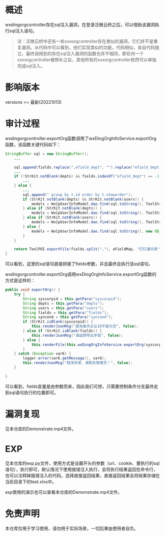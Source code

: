 # 概述

wxdingorgcontroller存在sql注入漏洞，在登录泛微云桥之后，可以借助该漏洞执行sql注入语句。

> 注：泛微云桥中还有一些xxxorgcontroller存在类似的漏洞，它们并不是重复漏洞。从代码中可以看到，他们实现类似的功能，代码相似，各自代码独立，最终调用到的存在sql注入漏洞的函数也并不相同，即任何一个xxxorgcontroller被修补之后，其他所有的xxxorgcontroller依然可以单独完成sql注入。

# 影响版本

versions <= 最新(20221013)

# 审计过程

wxdingorgcontroller.exportOrg函数调用了wxDingOrgInfoService.exportOrg函数，该函数关键代码如下：

```java
StringBuffer sql = new StringBuffer();
    ...

    sql.append(fields.replace(",efield_dept", "").replace("efield_dept,", "").replace("efield_dept", "").replace("efield_name", "u.name as efield_name").replace("efield_wxuserid", "u.wxuserid as efield_wxuserid").replace("efield_post", "u.post as efield_post").replace("efield_mobile", "u.mobile as efield_mobile").replace("efield_email", "u.email as efield_email").replace("efield_tel", "u.tel as efield_tel").replace("efield_jobnumber", "u.jobnumber as efield_jobnumber").replace("efield_status", "case when u.isattend = 1 then '已激活' else '未激活' end as efield_status").replace("efield_relatesys", "group_concat(c.sysname) as efield_relatesys").replace("efield_relateaccount", "group_concat(b.outsysuserid) as efield_relateaccount").replace("efield_lastsynerror", "u.lastsynerror as efield_lastsynerror"));
    ...
    if (!StrKit.notBlank(depts) && fields.indexOf("efield_dept") == -1) {
        ...
    } else {
        ...
        sql.append(" group by t.id order by t.showorder");
        if (StrKit.notBlank(depts) && StrKit.notBlank(users)) {
            models = WxCpUserInfoModel.dao.find(sql.toString(), ToolString.mergeAllSqlParams(new Object[]{syscorpid, ToolString.buildSqlInParams(depts.replaceAll("\\|", ",")), ToolString.buildSqlInParams(users.replaceAll("\\|", ","))}));
        } else if (StrKit.notBlank(depts)) {
            models = WxCpUserInfoModel.dao.find(sql.toString(), ToolString.mergeAllSqlParams(new Object[]{syscorpid, ToolString.buildSqlInParams(depts.replaceAll("\\|", ","))}));
        } else if (StrKit.notBlank(users)) {
            models = WxCpUserInfoModel.dao.find(sql.toString(), ToolString.mergeAllSqlParams(new Object[]{syscorpid, ToolString.buildSqlInParams(users.replaceAll("\\|", ","))}));
        } else {
            models = WxCpUserInfoModel.dao.find(sql.toString(), new Object[]{syscorpid});
        }
    }

    return ToolPOI.exportFile(fields.split(","), eFieldMap, "钉钉通讯录", "通讯录", models);
}
```

可以看到，这里的sql语句直接拼接了fields参数，并且最终会执行该sql语句。

wxdingorgcontroller.exportOrg调用wxDingOrgInfoService.exportOrg函数的方式是这样的：

```java
public void exportOrg() {
    try {
        String syscorpid = this.getPara("syscorpid");
        String depts = this.getPara("depts");
        String users = this.getPara("users");
        String fields = this.getPara("fields");
        String syncond = this.getPara("syncond");
        if (StrKit.isBlank(syscorpid)) {
            this.renderJsonMsg("查询条件企业ID不能为空", false);
        } else if (StrKit.isBlank(fields)) {
            this.renderJsonMsg("请选择导出字段", false);
        } else {
            this.renderFile(this.wxDingOrgInfoService.exportOrg(syscorpid, depts, users, fields, syncond));
        }
    } catch (Exception var6) {
        logger.error(var6.getMessage(), var6);
        this.renderJsonMsg("程序异常，请联系管理员！", false);
    }

}
```

可以看到，fields变量是由参数而来，因此我们可控，只需要控制条件分支最终走到sql语句执行的位置即可。

# 漏洞复现

见本仓库的Demonstrate.mp4文件。

# EXP

见本仓库的exp.py文件，使用方式是设置开头的参数（url、cookie、要执行的sql语句），执行即可，默认情况下使用报错注入执行，会将执行结果返回在命令行，也可以注释掉报错注入的代码，选择直接返回结果，直接返回结果会将结果存储在当前目录下的test.xlxs中。

exp使用的演示也可以查看本仓库的Demonstrate.mp4文件。

# 免责声明

本仓库仅用于学习使用，请勿用于实际场景，一切后果由使用者自负。